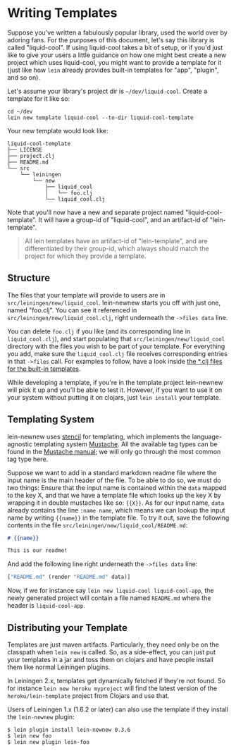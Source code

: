 # Writing Templates

Suppose you've written a fabulously popular library, used the world
over by adoring fans. For the purposes of this document, let's say
this library is called "liquid-cool". If using liquid-cool takes a bit
of setup, or if you'd just like to give your users a little guidance
on how one might best create a new project which uses liquid-cool, you
might want to provide a template for it (just like how `lein` already
provides built-in templates for "app", "plugin", and so on).

Let's assume your library's project dir is `~/dev/liquid-cool`. Create
a template for it like so:

    cd ~/dev
    lein new template liquid-cool --to-dir liquid-cool-template

Your new template would look like:

    liquid-cool-template
    ├── LICENSE
    ├── project.clj
    ├── README.md
    └── src
        └── leiningen
            └── new
                ├── liquid_cool
                │   └── foo.clj
                └── liquid_cool.clj

Note that you'll now have a new and separate project named
"liquid-cool-template". It will have a group-id of "liquid-cool", and
an artifact-id of "lein-template".

> All lein templates have an artifact-id of "lein-template", and are
> differentiated by their group-id, which always should match the
> project for which they provide a template.

## Structure

The files that your template will provide to users are in
`src/leiningen/new/liquid_cool`. lein-newnew starts you off with just
one, named "foo.clj". You can see it referenced in
`src/leiningen/new/liquid_cool.clj`, right underneath the
`->files data` line.

You can delete `foo.clj` if you like (and its corresponding line in
`liquid_cool.clj`), and start populating that
`src/leiningen/new/liquid_cool` directory with the files you wish to be
part of your template. For everything you add, make sure the
`liquid_cool.clj` file receives corresponding entries in that `->files`
call. For examples to follow, have a look inside [the \*.clj files for
the built-in
templates](https://github.com/technomancy/leiningen/tree/stable/resources/leiningen/new).

While developing a template, if you're in the template project
lein-newnew will pick it up and you'll be able to test it. However, if
you want to use it on your system without putting it on clojars, just
`lein install` your template.

## Templating System

lein-newnew uses [stencil][] for templating, which implements the
language-agnostic templating system [Mustache][]. All the available tag types
can be found in the [Mustache manual][mustache-manual]; we will only go through
the most common tag type here.

Suppose we want to add in a standard markdown readme file where the input name
is the main header of the file. To be able to do so, we must do two things:
Ensure that the input name is contained within the `data` mapped to the key X,
and that we have a template file which looks up the key X by wrapping it in
double mustaches like so: `{{X}}`. As for our input name, `data` already
contains the line `:name name`, which means we can lookup the input name by
writing `{{name}}` in the template file. To try it out, save the following
contents in the file `src/leiningen/new/liquid_cool/README.md`:

```markdown
# {{name}}

This is our readme!
```

And add the following line right underneath the `->files data` line:

```clj
["README.md" (render "README.md" data)]
```

Now, if we for instance say `lein new liquid-cool liquid-cool-app`, the newly
generated project will contain a file named `README.md` where the header is
`liquid-cool-app`.

[stencil]: https://github.com/davidsantiago/stencil
[Mustache]: http://mustache.github.io/
[mustache-manual]: http://mustache.github.io/mustache.5.html

## Distributing your Template

Templates are just maven artifacts. Particularly, they need only be on
the classpath when `lein new` is called. So, as a side-effect, you
can just put your templates in a jar and toss them on clojars and have
people install them like normal Leiningen plugins.

In Leiningen 2.x, templates get dynamically fetched if they're not
found. So for instance `lein new heroku myproject` will find the
latest version of the `heroku/lein-template` project from Clojars and
use that.

Users of Leiningen 1.x (1.6.2 or later) can also use the template if
they install the `lein-newnew` plugin:

    $ lein plugin install lein-newnew 0.3.6
    $ lein new foo
    $ lein new plugin lein-foo
